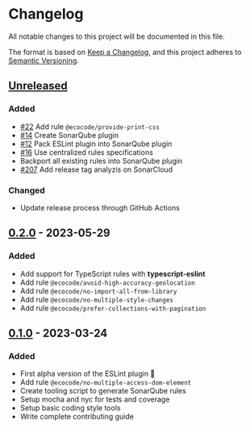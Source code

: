 # Changelog

All notable changes to this project will be documented in this file.

The format is based on [Keep a Changelog](https://keepachangelog.com/en/1.0.0/),
and this project adheres to [Semantic Versioning](https://semver.org/spec/v2.0.0.html).

## [Unreleased]

### Added

- [#22](https://github.com/green-code-initiative/ecoCode-javascript/pull/22) Add rule `@ecocode/provide-print-css`
- [#14](https://github.com/green-code-initiative/ecoCode-javascript/pull/14) Create SonarQube plugin
- [#12](https://github.com/green-code-initiative/ecoCode-javascript/issues/12) Pack ESLint plugin into SonarQube plugin
- [#16](https://github.com/green-code-initiative/ecoCode-javascript/pull/16) Use centralized rules specifications
- Backport all existing rules into SonarQube plugin
- [#207](https://github.com/green-code-initiative/ecoCode/issues/207) Add release tag analyzis on SonarCloud

### Changed

- Update release process through GitHub Actions

## [0.2.0] - 2023-05-29

### Added

-   Add support for TypeScript rules with **typescript-eslint**
-   Add rule `@ecocode/avoid-high-accuracy-geolocation`
-   Add rule `@ecocode/no-import-all-from-library`
-   Add rule `@ecocode/no-multiple-style-changes`
-   Add rule `@ecocode/prefer-collections-with-pagination`

## [0.1.0] - 2023-03-24

### Added

-   First alpha version of the ESLint plugin 🚀
-   Add rule `@ecocode/no-multiple-access-dom-element`
-   Create tooling script to generate SonarQube rules
-   Setup mocha and nyc for tests and coverage
-   Setup basic coding style tools
-   Write complete contributing guide

[Unreleased]: https://github.com/green-code-initiative/ecoCode-linter/compare/eslint-plugin/0.2.0...HEAD

[0.2.0]: https://github.com/green-code-initiative/ecoCode-linter/compare/eslint-plugin/0.1.0...eslint-plugin/0.2.0

[0.1.0]: https://github.com/green-code-initiative/ecoCode-linter/compare/6d305511db82bf8faa4833528641535e605dbacf...eslint-plugin/0.1.0
